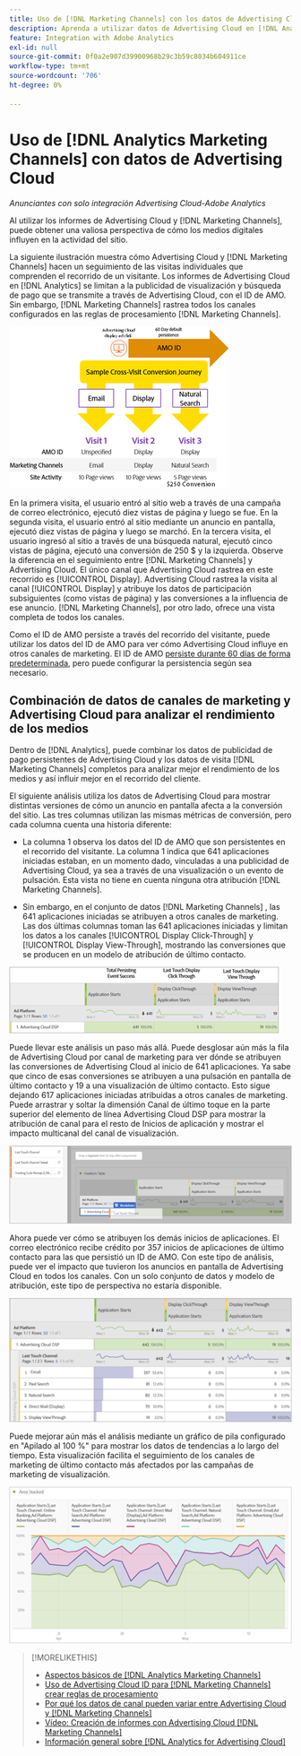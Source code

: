 ```yaml
---
title: Uso de [!DNL Marketing Channels] con los datos de Advertising Cloud
description: Aprenda a utilizar datos de Advertising Cloud en [!DNL Analytics Marketing Channels].
feature: Integration with Adobe Analytics
exl-id: null
source-git-commit: 0f0a2e907d39900968b29c3b59c8034b604911ce
workflow-type: tm+mt
source-wordcount: '706'
ht-degree: 0%

---
```


# Uso de [!DNL Analytics Marketing Channels] con datos de Advertising Cloud

*Anunciantes con solo integración Advertising Cloud-Adobe Analytics*

Al utilizar los informes de Advertising Cloud y [!DNL Marketing Channels], puede obtener una valiosa perspectiva de cómo los medios digitales influyen en la actividad del sitio.

<!-- from video: By using Marketing Channels with your Advertising Cloud data, you can get a more holistic view of how your advertising efforts are affecting site behavior. In particular, you can see the value of your view-through and click-through data, and how your advertising assists or is assisted by other channels. -->

La siguiente ilustración muestra cómo Advertising Cloud y [!DNL Marketing Channels] hacen un seguimiento de las visitas individuales que comprenden el recorrido de un visitante. Los informes de Advertising Cloud en [!DNL Analytics] se limitan a la publicidad de visualización y búsqueda de pago que se transmite a través de Advertising Cloud, con el ID de AMO. Sin embargo, [!DNL Marketing Channels] rastrea todos los canales configurados en las reglas de procesamiento [!DNL Marketing Channels].

![Cómo Advertising Cloud y  [!DNL Marketing Channels] realizar un seguimiento de las visitas individuales en el recorrido de un visitante](/help/integrations/assets/a4adc-mc-sample-journey2.png)

En la primera visita, el usuario entró al sitio web a través de una campaña de correo electrónico, ejecutó diez vistas de página y luego se fue. En la segunda visita, el usuario entró al sitio mediante un anuncio en pantalla, ejecutó diez vistas de página y luego se marchó. En la tercera visita, el usuario ingresó al sitio a través de una búsqueda natural, ejecutó cinco vistas de página, ejecutó una conversión de 250 $ y la izquierda. Observe la diferencia en el seguimiento entre [!DNL Marketing Channels] y Advertising Cloud. El único canal que Advertising Cloud rastrea en este recorrido es [!UICONTROL Display]. Advertising Cloud rastrea la visita al canal [!UICONTROL Display] y atribuye los datos de participación subsiguientes (como vistas de página) y las conversiones a la influencia de ese anuncio. [!DNL Marketing Channels], por otro lado, ofrece una vista completa de todos los canales.

Como el ID de AMO persiste a través del recorrido del visitante, puede utilizar los datos del ID de AMO para ver cómo Advertising Cloud influye en otros canales de marketing. El ID de AMO [persiste durante 60 días de forma predeterminada](/help/integrations/analytics/overview.md), pero puede configurar la persistencia según sea necesario.

## Combinación de datos de canales de marketing y Advertising Cloud para analizar el rendimiento de los medios

Dentro de [!DNL Analytics], puede combinar los datos de publicidad de pago persistentes de Advertising Cloud y los datos de visita [!DNL Marketing Channels] completos para analizar mejor el rendimiento de los medios y así influir mejor en el recorrido del cliente.

El siguiente análisis utiliza los datos de Advertising Cloud para mostrar distintas versiones de cómo un anuncio en pantalla afecta a la conversión del sitio. Las tres columnas utilizan las mismas métricas de conversión, pero cada columna cuenta una historia diferente:

* La columna 1 observa los datos del ID de AMO que son persistentes en el recorrido del visitante. La columna 1 indica que 641 aplicaciones iniciadas estaban, en un momento dado, vinculadas a una publicidad de Advertising Cloud, ya sea a través de una visualización o un evento de pulsación. Esta vista no tiene en cuenta ninguna otra atribución [!DNL Marketing Channels].

* Sin embargo, en el conjunto de datos [!DNL Marketing Channels] , las 641 aplicaciones iniciadas se atribuyen a otros canales de marketing. Las dos últimas columnas toman las 641 aplicaciones iniciadas y limitan los datos a los canales [!UICONTROL Display Click-Through] y [!UICONTROL Display View-Through], mostrando las conversiones que se producen en un modelo de atribución de último contacto.

![ejemplo de cómo un anuncio en pantalla afecta a la conversión del sitio](/help/integrations/assets/a4adc-mc-display-impact.png)

Puede llevar este análisis un paso más allá. Puede desglosar aún más la fila de Advertising Cloud por canal de marketing para ver dónde se atribuyen las conversiones de Advertising Cloud al inicio de 641 aplicaciones. Ya sabe que cinco de esas conversiones se atribuyen a una pulsación en pantalla de último contacto y 19 a una visualización de último contacto. Esto sigue dejando 617 aplicaciones iniciadas atribuidas a otros canales de marketing. Puede arrastrar y soltar la dimensión Canal de último toque en la parte superior del elemento de línea Advertising Cloud DSP para mostrar la atribución de canal para el resto de Inicios de aplicación y mostrar el impacto multicanal del canal de visualización.

![cómo añadir la dimensión Canal de último contacto](/help/integrations/assets/a4adc-mc-display-impact-ltc.png)

Ahora puede ver cómo se atribuyen los demás inicios de aplicaciones. El correo electrónico recibe crédito por 357 inicios de aplicaciones de último contacto para las que persistió un ID de AMO. Con este tipo de análisis, puede ver el impacto que tuvieron los anuncios en pantalla de Advertising Cloud en todos los canales. Con un solo conjunto de datos y modelo de atribución, este tipo de perspectiva no estaría disponible.

![ejemplo del impacto multicanal de los canales de visualización](/help/integrations/assets/a4adc-mc-display-impact-x-channel.png)

Puede mejorar aún más el análisis mediante un gráfico de pila configurado en &quot;Apilado al 100 %&quot; para mostrar los datos de tendencias a lo largo del tiempo. Esta visualización facilita el seguimiento de los canales de marketing de último contacto más afectados por las campañas de marketing de visualización.

![ejemplo del impacto multicanal de tendencias de los canales de visualización](/help/integrations/assets/a4adc-mc-display-impact-x-channel-trend.png)

>[!MORELIKETHIS]
>
>* [Aspectos básicos de [!DNL Analytics Marketing Channels]](mc-overview.md)
>* [Uso de Advertising Cloud ID para  [!DNL Marketing Channels] crear reglas de procesamiento](mc-ids.md)
>* [Por qué los datos de canal pueden variar entre Advertising Cloud y [!DNL Marketing Channels]](mc-data-variances.md)
>* [Vídeo: Creación de informes con Advertising Cloud [!DNL Marketing Channels]](https://experienceleague.adobe.com/docs/advertising-cloud-learn/tutorials/analytics/analytics-reporting-a4adc.html)
>* [Información general sobre [!DNL Analytics for Advertising Cloud]](/help/integrations/analytics/overview.md)

